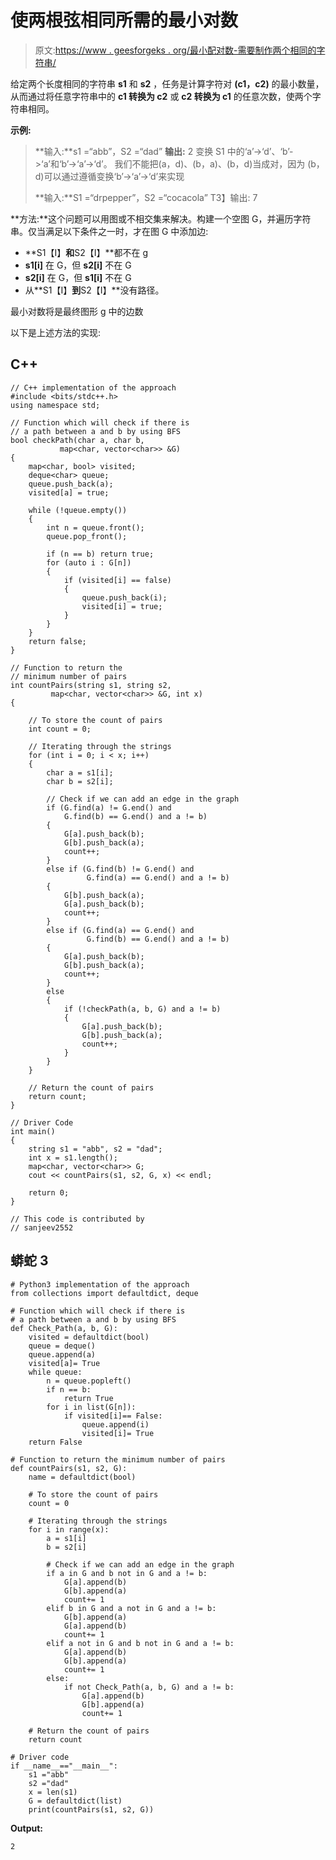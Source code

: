 # 使两根弦相同所需的最小对数

> 原文:[https://www . geesforgeks . org/最小配对数-需要制作两个相同的字符串/](https://www.geeksforgeeks.org/minimum-number-of-pairs-required-to-make-two-strings-same/)

给定两个长度相同的字符串 **s1** 和 **s2** ，任务是计算字符对 **(c1，c2)** 的最小数量，从而通过将任意字符串中的 **c1 转换为 c2** 或 **c2 转换为 c1** 的任意次数，使两个字符串相同。

**示例:**

> **输入:**s1 =“abb”，S2 =“dad”
> **输出:** 2
> 变换 S1 中的‘a’->‘d’、‘b’->‘a’和‘b’->‘a’->‘d’。
> 我们不能把(a，d)、(b，a)、(b，d)当成对，因为
> (b，d)可以通过遵循变换‘b’->‘a’->‘d’来实现
> 
> **输入:**S1 =“drpepper”，S2 =“cocacola”
> T3】输出: 7

**方法:**这个问题可以用图或不相交集来解决。构建一个空图 G，并遍历字符串。仅当满足以下条件之一时，才在图 G 中添加边:

*   **S1【I】**和**S2【I】**都不在 g
*   **s1[i]** 在 G，但 **s2[i]** 不在 G
*   **s2[i]** 在 G，但 **s1[i]** 不在 G
*   从**S1【I】**到**S2【I】**没有路径。

最小对数将是最终图形 g 中的边数

以下是上述方法的实现:

## C++

```
// C++ implementation of the approach
#include <bits/stdc++.h>
using namespace std;

// Function which will check if there is
// a path between a and b by using BFS
bool checkPath(char a, char b, 
           map<char, vector<char>> &G)
{
    map<char, bool> visited;
    deque<char> queue;
    queue.push_back(a);
    visited[a] = true;

    while (!queue.empty()) 
    {
        int n = queue.front();
        queue.pop_front();

        if (n == b) return true;
        for (auto i : G[n]) 
        {
            if (visited[i] == false)
            {
                queue.push_back(i);
                visited[i] = true;
            }
        }
    }
    return false;
}

// Function to return the 
// minimum number of pairs
int countPairs(string s1, string s2,
         map<char, vector<char>> &G, int x) 
{

    // To store the count of pairs
    int count = 0;

    // Iterating through the strings
    for (int i = 0; i < x; i++) 
    {
        char a = s1[i];
        char b = s2[i];

        // Check if we can add an edge in the graph
        if (G.find(a) != G.end() and 
            G.find(b) == G.end() and a != b)
        {
            G[a].push_back(b);
            G[b].push_back(a);
            count++;
        }
        else if (G.find(b) != G.end() and
                 G.find(a) == G.end() and a != b) 
        {
            G[b].push_back(a);
            G[a].push_back(b);
            count++;
        } 
        else if (G.find(a) == G.end() and 
                 G.find(b) == G.end() and a != b) 
        {
            G[a].push_back(b);
            G[b].push_back(a);
            count++;
        } 
        else
        {
            if (!checkPath(a, b, G) and a != b)
            {
                G[a].push_back(b);
                G[b].push_back(a);
                count++;
            }
        }
    }

    // Return the count of pairs
    return count;
}

// Driver Code
int main() 
{
    string s1 = "abb", s2 = "dad";
    int x = s1.length();
    map<char, vector<char>> G;
    cout << countPairs(s1, s2, G, x) << endl;

    return 0;
}

// This code is contributed by
// sanjeev2552
```

## 蟒蛇 3

```
# Python3 implementation of the approach
from collections import defaultdict, deque   

# Function which will check if there is 
# a path between a and b by using BFS
def Check_Path(a, b, G):
    visited = defaultdict(bool)
    queue = deque()
    queue.append(a)
    visited[a]= True
    while queue:
        n = queue.popleft()
        if n == b:
            return True
        for i in list(G[n]):
            if visited[i]== False:
                queue.append(i)
                visited[i]= True
    return False

# Function to return the minimum number of pairs
def countPairs(s1, s2, G):
    name = defaultdict(bool)

    # To store the count of pairs
    count = 0

    # Iterating through the strings
    for i in range(x):
        a = s1[i]
        b = s2[i]

        # Check if we can add an edge in the graph
        if a in G and b not in G and a != b:
            G[a].append(b)
            G[b].append(a)
            count+= 1
        elif b in G and a not in G and a != b:
            G[b].append(a)
            G[a].append(b)
            count+= 1
        elif a not in G and b not in G and a != b:
            G[a].append(b)
            G[b].append(a)
            count+= 1
        else:
            if not Check_Path(a, b, G) and a != b:
                G[a].append(b)
                G[b].append(a)
                count+= 1

    # Return the count of pairs
    return count

# Driver code
if __name__=="__main__":
    s1 ="abb"
    s2 ="dad"
    x = len(s1)
    G = defaultdict(list)
    print(countPairs(s1, s2, G))
```

**Output:**

```
2

```